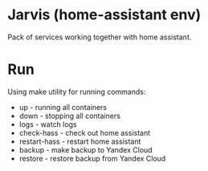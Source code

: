 # Jarvis (home-assistant env)

Pack of services working together with home assistant. 

# Run

Using make utility for running commands:
* up            - running all containers
* down          - stopping all containers
* logs          - watch logs
* check-hass    - check out home assistant
* restart-hass  - restart home assistant
* backup        - make backup to Yandex Cloud
* restore       - restore backup from Yandex Cloud